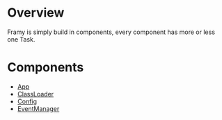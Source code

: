 # Overview

Framy is simply build in components, every component has more or less one Task.

# Components

- [App](components/App/app.md)
- [ClassLoader](components/ClassLoader/ClassLoader.md)
- [Config](components/Config/Config.md)
- [EventManager](components/EventManager/EventManager.md)
